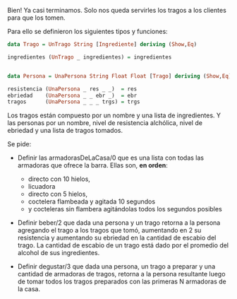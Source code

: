 Bien! Ya casi terminamos. Solo nos queda servirles los tragos a los clientes para que los tomen.

Para ello se definieron los siguientes tipos y funciones:
```Haskell
data Trago = UnTrago String [Ingrediente] deriving (Show,Eq)

ingredientes (UnTrago _ ingredientes) = ingredientes


data Persona = UnaPersona String Float Float [Trago] deriving (Show,Eq)

resistencia (UnaPersona _ res _ _)  = res
ebriedad    (UnaPersona _ _ ebr _)  = ebr
tragos      (UnaPersona _ _ _ trgs) = trgs

```

Los tragos están compuesto por un nombre y una lista de ingredientes. Y las personas por un nombre, nivel de resistencia alchólica, nivel de ebriedad y una lista de tragos tomados.

Se pide:
- Definir las armadorasDeLaCasa/0 que es una lista con todas las armadoras que ofrece la barra. Ellas son, **en orden**:
  - directo con 10 hielos,
  - licuadora
  - directo con 5 hielos,
  - coctelera flambeada y agitada 10 segundos
  - y cocteleras sin flambera agitándolas todos los segundos posibles

- Definir beber/2 que dada una persona y un trago retorna a la persona agregando el trago a los tragos que tomó, aumentando en 2 su resistencia y aumentando su ebriedad en la cantidad de escabio del trago. La cantidad de escabio de un trago está dado por el promedio del alcohol de sus ingredientes.

- Definir degustar/3 que dada una persona, un trago a preparar y una cantidad de armadoras de tragos, retorna a la persona resultante luego de tomar todos los tragos preparados con las primeras N armadoras de la casa.
